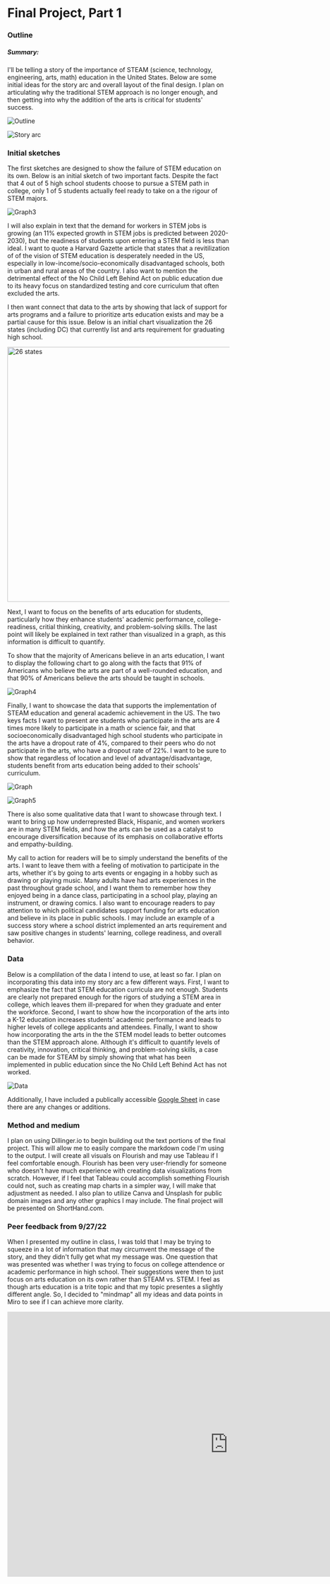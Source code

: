 # Final Project, Part 1

### Outline

##### Summary:
I'll be telling a story of the importance of STEAM (science, technology, engineering, arts, math) education in the United States. Below are some initial ideas for the story arc and overall layout of the final design. I plan on articulating why the traditional STEM approach is no longer enough, and then getting into why the addition of the arts is critical for students' success.

![Outline](https://user-images.githubusercontent.com/112141969/192301340-fd2c7bff-6300-4b7c-bf17-c2f2d4069eda.jpg)

![Story arc](https://user-images.githubusercontent.com/112141969/192301489-64912a9a-b8e1-4715-b6df-b241af4d1e47.jpg)

### Initial sketches
The first sketches are designed to show the failure of STEM education on its own. Below is an initial sketch of two important facts. Despite the fact that 4 out of 5 high school students choose to pursue a STEM path in college, only 1 of 5 students actually feel ready to take on a the rigour of STEM majors.

![Graph3](https://user-images.githubusercontent.com/112141969/192301815-ec2e9ef1-a87c-4cae-9592-998109b16168.jpg)

I will also explain in text that the demand for workers in STEM jobs is growing (an 11% expected growth in STEM jobs is predicted between 2020-2030), but the readiness of students upon entering a STEM field is less than ideal. I want to quote a Harvard Gazette article that states that a revitilization of of the vision of STEM education is desperately needed in the US, especially in low-income/socio-economically disadvantaged schools, both in urban and rural areas of the country. I also want to mention the detrimental effect of the No Child Left Behind Act on public education due to its heavy focus on standardized testing and core curriculum that often excluded the arts.

I then want connect that data to the arts by showing that lack of support for arts programs and a failure to prioritize arts education exists and may be a partial cause for this issue. Below is an initial chart visualization the 26 states (including DC) that currently list and arts requirement for graduating high school.

<img width="577" alt="26 states" src="https://user-images.githubusercontent.com/112141969/192302204-94fdcf0d-df3a-48ca-a88e-046851b3f29a.png">

Next, I want to focus on the benefits of arts education for students, particularly how they enhance students' academic performance, college-readiness, critial thinking, creativity, and problem-solving skills. The last point will likely be explained in text rather than visualized in a graph, as this information is difficult to quantify.

To show that the majority of Americans believe in an arts education, I want to display the following chart to go along with the facts that 91% of Americans who believe the arts are part of a well-rounded education, and that 90% of Americans believe the arts should be taught in schools.

![Graph4](https://user-images.githubusercontent.com/112141969/192607591-a2c31d3b-6270-4c61-91fd-eee2b0b5a3de.jpg)

Finally, I want to showcase the data that supports the implementation of STEAM education and general academic achievement in the US. The two keys facts I want to present are students who participate in the arts are 4 times more likely to participate in a math or science fair, and that socioeconomically disadvantaged high school students who participate in the arts have a dropout rate of 4%, compared to their peers who do not participate in the arts, who have a dropout rate of 22%. I want to be sure to show that regardless of location and level of advantage/disadvantage, students benefit from arts education being added to their schools' curriculum.

![Graph](https://user-images.githubusercontent.com/112141969/192303584-2270d5a6-db13-4310-a04c-c25b7eac5c58.jpg)

![Graph5](https://user-images.githubusercontent.com/112141969/192607900-22583791-52f8-4fda-8ffe-7af07934e46b.jpg)


There is also some qualitative data that I want to showcase through text. I want to bring up how underreprested Black, Hispanic, and women workers are in many STEM fields, and how the arts can be used as a catalyst to encourage diversification because of its emphasis on collaborative efforts and empathy-building.

My call to action for readers will be to simply understand the benefits of the arts. I want to leave them with a feeling of motivation to participate in the arts, whether it's by going to arts events or engaging in a hobby such as drawing or playing music. Many adults have had arts experiences in the past throughout grade school, and I want them to remember how they enjoyed being in a dance class, participating in a school play, playing an instrument, or drawing comics. I also want to encourage readers to pay attention to which political candidates support funding for arts education and believe in its place in public schools. I may include an example of a success story where a school district implemented an arts requirement and saw positive changes in students' learning, college readiness, and overall behavior.

### Data
Below is a complilation of the data I intend to use, at least so far. I plan on incorporating this data into my story arc a few different ways. First, I want to emphasize the fact that STEM education curricula are not enough. Students are clearly not prepared enough for the rigors of studying a STEM area in college, which leaves them ill-prepared for when they graduate and enter the workforce. Second, I want to show how the incorporation of the arts into a K-12 education increases students' academic performance and leads to higher levels of college applicants and attendees. Finally, I want to show how incorporating the arts in the the STEM model leads to better outcomes than the STEM approach alone. Although it's difficult to quantify levels of creativity, innovation, critical thinking, and problem-solving skills, a case can be made for STEAM by simply showing that what has been implemented in public education since the No Child Left Behind Act has not worked.

![Data](https://user-images.githubusercontent.com/112141969/192608705-3818456c-9230-48ba-aa28-8c40424a91c4.jpg)

Additionally, I have included a publically accessible [Google Sheet]([url](https://docs.google.com/spreadsheets/d/1sM2aU3STtZp0BSNnHBKjgApe9CHwJXGIYEbgtS6KMvo/edit?usp=sharing)) in case there are any changes or additions.

### Method and medium
I plan on using Dillinger.io to begin building out the text portions of the final project. This will allow me to easily compare the markdown code I'm using to the output. I will create all visuals on Flourish and may use Tableau if I feel comfortable enough. Flourish has been very user-friendly for someone who doesn't have much experience with creating data visualizations from scratch. However, if I feel that Tableau could accomplish something Flourish could not, such as creating map charts in a simpler way, I will make that adjustment as needed. I also plan to utilize Canva and Unsplash for public domain images and any other graphics I may include. The final project will be presented on ShortHand.com. 

### Peer feedback from 9/27/22
When I presented my outline in class, I was told that I may be trying to squeeze in a lot of information that may circumvent the message of the story, and they didn't fully get what my message was. One question that was presented was whether I was trying to focus on college attendence or academic performance in high school. Their suggestions were then to just focus on arts education on its own rather than STEAM vs. STEM. I feel as though arts education is a trite topic and that my topic presentes a slightly different angle. So, I decided to "mindmap" all my ideas and data points in Miro to see if I can achieve more clarity.

<iframe width="1000" height="600" src="https://miro.com/app/embed/uXjVPSto8k0=/?pres=1&frameId=3458764534557938620&embedId=970423941275" frameborder="0" scrolling="no" allowfullscreen></iframe>
